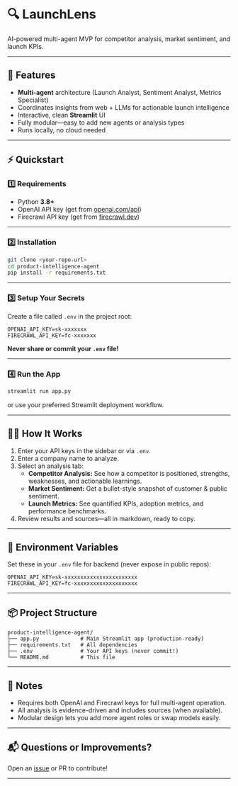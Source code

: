 # 🔍 LaunchLens

AI-powered multi-agent MVP for competitor analysis, market sentiment, and launch KPIs.

---

## 🧠 Features

- **Multi-agent** architecture (Launch Analyst, Sentiment Analyst, Metrics Specialist)
- Coordinates insights from web + LLMs for actionable launch intelligence
- Interactive, clean **Streamlit** UI
- Fully modular—easy to add new agents or analysis types
- Runs locally, no cloud needed

---

## ⚡ Quickstart

### 1️⃣ Requirements

- Python **3.8+**
- OpenAI API key (get from [openai.com/api](https://platform.openai.com/))
- Firecrawl API key (get from [firecrawl.dev](https://firecrawl.dev/))

---

### 2️⃣ Installation

```bash
git clone <your-repo-url>
cd product-intelligence-agent
pip install -r requirements.txt
```

---

### 3️⃣ Setup Your Secrets

Create a file called `.env` in the project root:

```
OPENAI_API_KEY=sk-xxxxxxx
FIRECRAWL_API_KEY=fc-xxxxxxx
```

**Never share or commit your `.env` file!**

---

### 4️⃣ Run the App

```bash
streamlit run app.py
```
or use your preferred Streamlit deployment workflow.

---

## 🧑‍💻 How It Works

1. Enter your API keys in the sidebar or via `.env`.
2. Enter a company name to analyze.
3. Select an analysis tab:  
   - **Competitor Analysis:** See how a competitor is positioned, strengths, weaknesses, and actionable learnings.
   - **Market Sentiment:** Get a bullet-style snapshot of customer & public sentiment.
   - **Launch Metrics:** See quantified KPIs, adoption metrics, and performance benchmarks.
4. Review results and sources—all in markdown, ready to copy.

---

## 🔑 Environment Variables

Set these in your `.env` file for backend (never expose in public repos):

```
OPENAI_API_KEY=sk-xxxxxxxxxxxxxxxxxxxxxxx
FIRECRAWL_API_KEY=fc-xxxxxxxxxxxxxxxxxxxx
```

---

## 📦 Project Structure

```
product-intelligence-agent/
├── app.py             # Main Streamlit app (production-ready)
├── requirements.txt   # All dependencies
├── .env               # Your API keys (never commit!)
└── README.md          # This file
```

---

## 📝 Notes

- Requires both OpenAI and Firecrawl keys for full multi-agent operation.
- All analysis is evidence-driven and includes sources (when available).
- Modular design lets you add more agent roles or swap models easily.

---

## 📬 Questions or Improvements?

Open an [issue](https://github.com/your-repo/issues) or PR to contribute!

---
